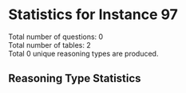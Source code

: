 # Statistics for Instance 97<br/>
Total number of questions: 0<br/>
Total number of tables: 2<br/>
Total 0 unique reasoning types are produced.<br/>
## Reasoning Type Statistics<br/>
